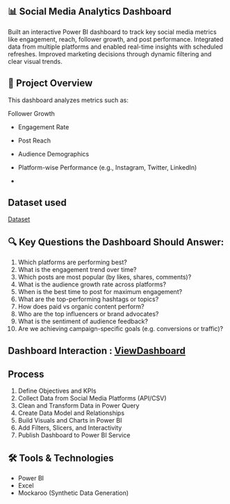  ## 📊 Social Media Analytics Dashboard
 
Built an interactive Power BI dashboard to track key social media metrics like engagement, reach, follower growth, and post performance. Integrated data from multiple platforms and enabled real-time insights with scheduled refreshes. Improved marketing decisions through dynamic filtering and clear visual trends.

## 📁 Project Overview
This dashboard analyzes metrics such as:

 Follower Growth
- Engagement Rate
- Post Reach
- Audience Demographics
- Platform-wise Performance (e.g., Instagram, Twitter, LinkedIn)

- 
## Dataset used 
<a href="https://github.com/Sumit-kushwah2356/Data-Analytics-Dashboard/blob/main/MOCK_DATA%20(1).csv">Dataset</a>


## 🔍 Key Questions the Dashboard Should Answer:
1. Which platforms are performing best?
2. What is the engagement trend over time?
3. Which posts are most popular (by likes, shares, comments)?
4. What is the audience growth rate across platforms?
5. When is the best time to post for maximum engagement?
6. What are the top-performing hashtags or topics?
7. How does paid vs organic content perform?
8. Who are the top influencers or brand advocates?
9. What is the sentiment of audience feedback?
10. Are we achieving campaign-specific goals (e.g. conversions or traffic)?

## Dashboard Interaction : <a href="https://github.com/Sumit-kushwah2356/Social_Media_Analytics_Dashboard/blob/main/SocialMediaAnalyticsDashboard.png">ViewDashboard</a>

## Process 
 1. Define Objectives and KPIs
2. Collect Data from Social Media Platforms (API/CSV)
3. Clean and Transform Data in Power Query
4. Create Data Model and Relationships
5. Build Visuals and Charts in Power BI
6. Add Filters, Slicers, and Interactivity
7. Publish Dashboard to Power BI Service
 
## 🛠️ Tools & Technologies

- Power BI
- Excel
- Mockaroo (Synthetic Data Generation)
